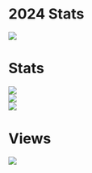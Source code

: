 # 2024 Stats
![](https://img.shields.io/endpoint?url=https://wakapi.dev/api/compat/shields/v1/Remixiak/interval:year&label=Coded%20for&color=blue) <br>

# Stats
![](https://github-readme-stats.vercel.app/api/wakatime?username=Remixiak&api_domain=wakapi.dev&bg_color=282a36&title_color=f86790&icon_color=f86790&text_color=ffffff&custom_title=Weekly%20Stats&layout=compact)<br>
![](https://github-readme-stats.vercel.app/api?username=edicik&theme=dracula&show_icons)<br>
![](https://github-readme-stats.vercel.app/api/top-langs/?username=edicik&theme=dracula&show_icon)

# Views
![](https://komarev.com/ghpvc/?username=thatRemixiak&color=blueviolet&style=flat-square&label=Profile+views+:D)
